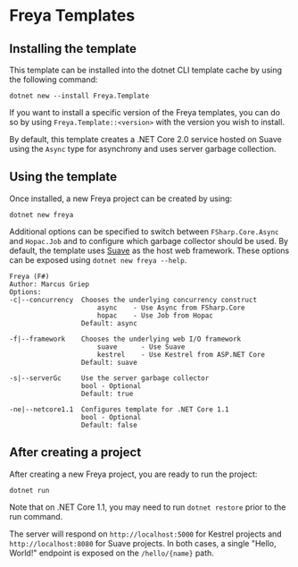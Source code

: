 # Freya Templates

## Installing the template

This template can be installed into the dotnet CLI template cache by using the
following command:

    dotnet new --install Freya.Template

If you want to install a specific version of the Freya templates, you can do so
by using `Freya.Template::<version>` with the version you wish to install.

By default, this template creates a .NET Core 2.0 service hosted on Suave using
the `Async` type for asynchrony and uses server garbage collection.

## Using the template

Once installed, a new Freya project can be created by using:

    dotnet new freya

Additional options can be specified to switch between `FSharp.Core.Async` and
`Hopac.Job` and to configure which garbage collector should be used. By default,
the template uses [Suave](https://suave.io) as the host web framework. These
options can be exposed using `dotnet new freya --help`.


    Freya (F#)
    Author: Marcus Griep
    Options:
    -c|--concurrency  Chooses the underlying concurrency construct
                          async    - Use Async from FSharp.Core
                          hopac    - Use Job from Hopac
                      Default: async

    -f|--framework    Chooses the underlying web I/O framework
                          suave      - Use Suave
                          kestrel    - Use Kestrel from ASP.NET Core
                      Default: suave

    -s|--serverGc     Use the server garbage collector
                      bool - Optional
                      Default: true

    -ne|--netcore1.1  Configures template for .NET Core 1.1
                      bool - Optional
                      Default: false

## After creating a project

After creating a new Freya project, you are ready to run the project:

    dotnet run

Note that on .NET Core 1.1, you may need to run `dotnet restore` prior to
the run command.

The server will respond on `http://localhost:5000` for Kestrel projects and
`http://localhost:8080` for Suave projects. In both cases, a single "Hello,
World!" endpoint is exposed on the `/hello/{name}` path.